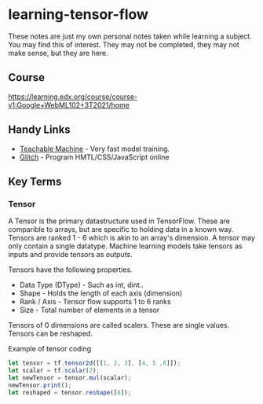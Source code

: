 # learning-tensor-flow
These notes are just my own personal notes taken while learning a subject.  You may find this of interest.  They may not be completed, they may not make sense, but they are here.

## Course
https://learning.edx.org/course/course-v1:Google+WebML102+3T2021/home

## Handy Links
* [Teachable Machine](https://teachablemachine.withgoogle.com/) - Very fast model training.
* [Glitch](https://glitch.com/) - Program HMTL/CSS/JavaScript online

## Key Terms

### Tensor
A Tensor is the primary datastructure used in TensorFlow.  These are comparible to arrays, but are specific to holding data in a known way.  Tensors are ranked 1 - 6 which is akin to an array's dimension.  A tensor may only contain a single datatype.  Machine learning models take tensors as inputs and provide tensors as outputs. 

Tensors have the following properties.

* Data Type (DType) - Such as int, dint..
* Shape - Holds the length of each axis (dimension)
* Rank / Axis - Tensor flow supports 1 to 6 ranks
* Size - Total number of elements in a tensor

Tensors of 0 dimensions are called scalers.  These are single values.  Tensors can be reshaped.

Example of tensor coding
```javascript
let tensor = tf.tensor2d([[1, 2, 3], [4, 5 ,6]]);
let scalar = tf.scalar(2);
let newTensor = tensor.mul(scalar);
newTensor.print();
let reshaped = tensor.reshape([6]);
```

